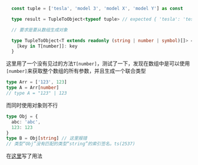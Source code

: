 ```ts
  const tuple = ['tesla', 'model 3', 'model X', 'model Y'] as const

  type result = TupleToObject<typeof tuple> // expected { 'tesla': 'tesla', 'model 3': 'model 3', 'model X': 'model X', 'model Y': 'model Y'}

  // 要求是要从数组生成对象

  type TupleToObject<T extends readonly (string | number | symbol)[]> = {
    [key in T[number]]: key
  }
```

这里用了一个没有见过的方法`T[number]`，测试了一下，发现在数组中是可以使用`[number]`来获取整个数组的所有参数，并且生成一个联合类型
```ts
type Arr = ['123', 123]
type A = Arr[number]
// type A = "123" | 123
```
而同时使用对象则不行
```ts
type Obj = {
  abc: 'abc',
  123: 123
}
type B = Obj[string] // 这里报错
// 类型“Obj”没有匹配的类型“string”的索引签名。ts(2537)
```
在[这里](https://www.typescriptlang.org/docs/handbook/2/indexed-access-types.html)写了用法